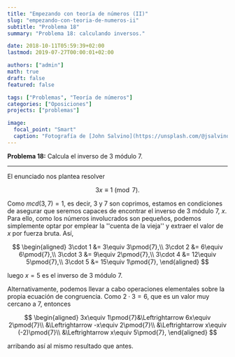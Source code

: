 ```yaml
---
title: "Empezando con teoría de números (II)"
slug: "empezando-con-teoria-de-numeros-ii"
subtitle: "Problema 18"
summary: "Problema 18: calculando inversos."

date: 2018-10-11T05:59:39+02:00
lastmod: 2019-07-27T00:00:01+02:00

authors: ["admin"]
math: true
draft: false
featured: false

tags: ["Problemas", "Teoría de números"]
categories: ["Oposiciones"]
projects: ["problemas"]

image:
  focal_point: "Smart"
  caption: "Fotografía de [John Salvino](https://unsplash.com/@jsalvino), disponible en [Unsplash](https://unsplash.com/photos/YsU8Z2-yGlA)."
---
```


**Problema 18:** Calcula el inverso de $3$ módulo $7$.

***

El enunciado nos plantea resolver 

$$
3x\equiv 1\pmod{7}.
$$

Como $mcd(3,7)=1$, es decir, $3$ y $7$ son coprimos, estamos en condiciones de asegurar que seremos capaces de encontrar el inverso de $3$ módulo $7$, $x$. Para ello, como los números involucrados son pequeños, podemos simplemente optar por emplear la ''cuenta de la vieja'' y extraer el valor de $x$ por fuerza bruta. Así,

$$
\begin{aligned}
3\cdot 1 &= 3\equiv 3\pmod{7},\\
3\cdot 2 &= 6\equiv 6\pmod{7},\\
3\cdot 3 &= 9\equiv 2\pmod{7},\\
3\cdot 4 &= 12\equiv 5\pmod{7},\\
3\cdot 5 &= 15\equiv 1\pmod{7},
\end{aligned}
$$

luego $x=5$ es el inverso de $3$ módulo $7$. 

Alternativamente, podemos llevar a cabo operaciones elementales sobre la propia ecuación de congruencia. Como $2\cdot3=6$, que es un valor muy cercano a $7$, entonces

$$
\begin{aligned}
3x\equiv 1\pmod{7}&\Leftrightarrow 6x\equiv 2\pmod{7}\\
&\Leftrightarrow -x\equiv 2\pmod{7}\\
&\Leftrightarrow x\equiv (-2)\pmod{7}\\
&\Leftrightarrow x\equiv 5\pmod{7},
\end{aligned}
$$

arribando así al mismo resultado que antes.
